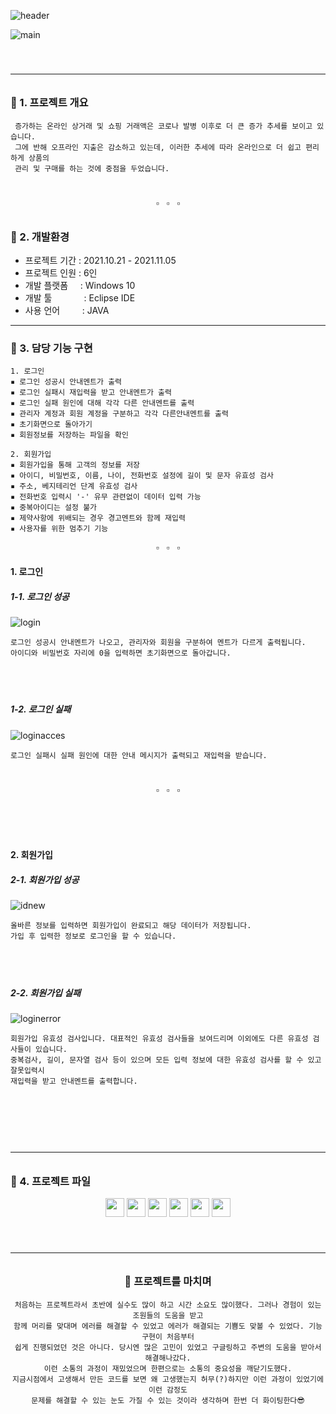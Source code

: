 ![header](https://capsule-render.vercel.app/api?type=Cylinder&color=6B9F38&height=150&section=header&text=🥑씽씽마트🥑%20&fontSize=90&fontColor=FFFFFF&fontAlignY=57&animation=twinkling)

![main](https://user-images.githubusercontent.com/95897233/153393179-d993df18-89ee-44a2-aa7c-22c7c29e0b4e.JPG)


<h6>ㅤ



---

<h3>🌿 1. 프로젝트 개요</h3>

``` 
 증가하는 온라인 상거래 및 쇼핑 거래액은 코로나 발병 이후로 더 큰 증가 추세를 보이고 있습니다. 
 그에 반해 오프라인 지출은 감소하고 있는데, 이러한 추세에 따라 온라인으로 더 쉽고 편리하게 상품의 
 관리 및 구매를 하는 것에 중점을 두었습니다. 
 ```

<h6>ㅤ
<div align="center">▫&nbsp;&nbsp;&nbsp;▫&nbsp;&nbsp;&nbsp;▫</div>  
<h3>🌿 2. 개발환경</h3>  

- 프로젝트 기간 : 2021.10.21 - 2021.11.05  
- 프로젝트 인원 : 6인
- 개발 플랫폼 &nbsp;&nbsp;&nbsp;&nbsp;: Windows 10  
- 개발 툴 &nbsp;&nbsp;&nbsp;&nbsp;&nbsp;&nbsp;&nbsp;&nbsp;&nbsp;&nbsp;&nbsp;&nbsp;: Eclipse IDE
- 사용 언어 &nbsp;&nbsp;&nbsp;&nbsp;&nbsp;&nbsp;&nbsp;&nbsp;: JAVA
---
<h3>🍴 3. 담당 기능 구현</h3>

```
1. 로그인
▪ 로그인 성공시 안내멘트가 출력  
▪ 로그인 실패시 재입력을 받고 안내멘트가 출력  
▪ 로그인 실패 원인에 대해 각각 다른 안내멘트를 출력  
▪ 관리자 계정과 회원 계정을 구분하고 각각 다른안내멘트를 출력  
▪ 초기화면으로 돌아가기  
▪ 회원정보를 저장하는 파일을 확인
```
```
2. 회원가입
▪ 회원가입을 통해 고객의 정보를 저장  
▪ 아이디, 비밀번호, 이름, 나이, 전화번호 설정에 길이 및 문자 유효성 검사  
▪ 주소, 베지테리언 단계 유효성 검사  
▪ 전화번호 입력시 '-' 유무 관련없이 데이터 입력 가능  
▪ 중복아이디는 설정 불가  
▪ 제약사항에 위배되는 경우 경고멘트와 함께 재입력  
▪ 사용자를 위한 멈추기 기능
```
<div align="center">▫&nbsp;&nbsp;&nbsp;▫&nbsp;&nbsp;&nbsp;▫</div>  
<h4>1. 로그인</h4>

<h5>1-1. 로그인 성공</h5>

![login](https://user-images.githubusercontent.com/95897233/153420419-36066d5f-2a99-4e11-a299-00b435c2b979.png)
```
로그인 성공시 안내멘트가 나오고, 관리자와 회원을 구분하여 멘트가 다르게 출력됩니다.
아이디와 비밀번호 자리에 0을 입력하면 초기화면으로 돌아갑니다.
```  
<h6>ㅤ

<h5>1-2. 로그인 실패</h5>
 
 ![loginacces](https://user-images.githubusercontent.com/95897233/153419155-93fad3bd-9269-4217-9008-38cff0300250.png)
```
로그인 실패시 실패 원인에 대한 안내 메시지가 출력되고 재입력을 받습니다.
```

<h6>ㅤ
<div align="center">▫&nbsp;&nbsp;&nbsp;▫&nbsp;&nbsp;&nbsp;▫</div>  
<h6>ㅤ

<h4>2. 회원가입</h4>
<h5>2-1. 회원가입 성공</h5>

 ![idnew](https://user-images.githubusercontent.com/95897233/153424342-807eb624-28a1-4793-8f80-c3471d5a88b2.png)
```
올바른 정보를 입력하면 회원가입이 완료되고 해당 데이터가 저장됩니다. 
가입 후 입력한 정보로 로그인을 할 수 있습니다. 
```  
<h6>ㅤ

<h5>2-2. 회원가입 실패</h5>

![loginerror](https://user-images.githubusercontent.com/95897233/153431596-77a859bb-9f59-4bf7-ade2-f315abf60a4f.png)
```
회원가입 유효성 검사입니다. 대표적인 유효성 검사들을 보여드리며 이외에도 다른 유효성 검사들이 있습니다.
중복검사, 길이, 문자열 검사 등이 있으며 모든 입력 정보에 대한 유효성 검사를 할 수 있고 잘못입력시 
재입력을 받고 안내멘트를 출력합니다.
```
<h6>ㅤ
<h6>ㅤ

--- 
<h3>💾 4. 프로젝트 파일 </h3>

<div align="center"/>
<a href="https://github.com/helloppiok/SsingSsingMart/files/8041949/4.docx"><img src="https://img.shields.io/badge/기획서-EB482C?style=plastic;logoColor=white" style="max-width: 100%;" height= "30"></a>  <a href="https://github.com/helloppiok/SsingSsingMart/files/8042019/4.docx"><img src="https://img.shields.io/badge/요구분석서-F58E1C?style=plastic;logoColor=white" style="max-width: 100%;" height= "30"></a>   <a href="https://user-images.githubusercontent.com/95897233/153436372-53f5c8cf-3dc6-444a-94aa-920061e4006f.jpg"><img src="https://img.shields.io/badge/순서도-22B14C?style=plastic;logoColor=white" style="max-width: 100%;" height= "30"></a>  <a href="https://github.com/helloppiok/SsingSsingMart/files/8042060/default.pptx"><img src="https://img.shields.io/badge/화면설계-026DE5?style=plastic;logoColor=white" style="max-width: 100%;" height= "30"></a>   <a href=" https://github.com/helloppiok/SsingSsingMart/files/8042106/5.zip"><img src="https://img.shields.io/badge/데이터 파일-7A297B?style=plastic;logoColor=white" style="max-width: 100%;" height= "30"></a>   <a href=" https://github.com/helloppiok/SsingSsingMart/files/8042121/ppt.4.pptx"><img src="https://img.shields.io/badge/PPT-000000?style=plastic;logoColor=white" style="max-width: 100%;" height= "30"></a> 
<h6>ㅤ

---

<h3>🎈 프로젝트를 마치며 </h3>

```
처음하는 프로젝트라서 초반에 실수도 많이 하고 시간 소요도 많이했다. 그러나 경험이 있는 조원들의 도움을 받고
함께 머리를 맞대며 에러를 해결할 수 있었고 에러가 해결되는 기쁨도 맞볼 수 있었다. 기능 구현이 처음부터
쉽게 진행되었던 것은 아니다. 당시엔 많은 고민이 있었고 구글링하고 주변의 도움을 받아서 해결해나갔다.
이런 소통의 과정이 재밌었으며 한편으로는 소통의 중요성을 깨닫기도했다.
지금시점에서 고생해서 만든 코드를 보면 왜 고생했는지 허무(?)하지만 이런 과정이 있었기에 이런 감정도
문제를 해결할 수 있는 눈도 가질 수 있는 것이라 생각하며 한번 더 화이팅한다😎
```

<h6>ㅤ
